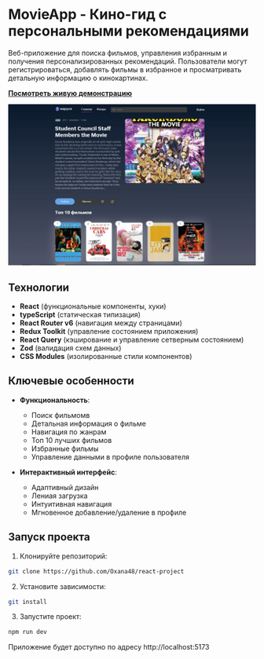 # MovieApp - Кино-гид с персональными рекомендациями

Веб-приложение для поиска фильмов, управления избранным и получения персонализированных рекомендаций. Пользователи могут регистрироваться, добавлять фильмы в избранное и просматривать детальную информацию о кинокартинах.

**[Посмотреть живую демонстрацию](https://marusia.netlify.app/)**

![Скриншот проекта](./screenshot.jpg)

## Технологии

- **React** (функциональные компоненты, хуки)
- **typeScript** (статическая типизация)
- **React Router v6** (навигация между страницами)
- **Redux Toolkit** (управление состоянием приложения)
- **React Query** (кэширование и управление сетверным состоянием)
- **Zod** (валидация схем данных)
- **CSS Modules** (изолированные стили компонентов)

## Ключевые особенности

- **Функциональность**:
  - Поиск фильмомв
  - Детальная информация о фильме
  - Навигация по жанрам
  - Топ 10 лучших фильмов
  - Избранные фильмы
  - Управление данными в профиле пользователя

- **Интерактивный интерфейс**:
  - Адаптивный дизайн
  - Лениая загрузка
  - Интуитивная навигация
  - Мгновенное добавление/удаление в профиле

## Запуск проекта

1. Клонируйте репозиторий:
```bash
git clone https://github.com/Oxana48/react-project
```

2. Установите зависимости:
```bash
git install
```

3. Запустите проект:
```bash
npm run dev
```

Приложение будет доступно по адресу http://localhost:5173